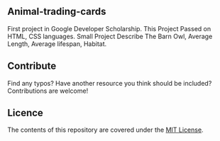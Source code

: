 ## Animal-trading-cards

First project in Google Developer Scholarship.
This Project Passed on HTML, CSS languages.
Small Project Describe The Barn Owl, Average Length, Average lifespan, Habitat.

## Contribute

Find any typos? Have another resource you think should be included? Contributions are welcome!

## Licence
The contents of this repository are covered under the [MIT License](https://rem.mit-license.org/).
